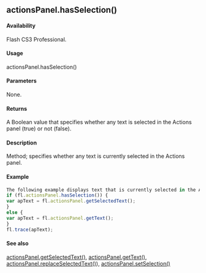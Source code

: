 ## actionsPanel.hasSelection()

#### Availability

Flash CS3 Professional.

#### Usage

actionsPanel.hasSelection()

#### Parameters

None.

#### Returns

A Boolean value that specifies whether any text is selected in the Actions panel (true) or not (false).

#### Description

Method; specifies whether any text is currently selected in the Actions panel.

#### Example

```javascript
The following example displays text that is currently selected in the Actions panel. If no text is selected, it displays all the text in the Actions panel.
if (fl.actionsPanel.hasSelection()) {
var apText = fl.actionsPanel.getSelectedText();
}
else {
var apText = fl.actionsPanel.getText();
}
fl.trace(apText);

```
#### See also

[actionsPanel.getSelectedText()](#!AdobeDocs/developers-animatesdk-docs/test/actionsPanel_object/actionsPane2.md), [actionsPanel.getText()](#!AdobeDocs/developers-animatesdk-docs/test/actionsPanel_object/actionsPane3.md), [actionsPanel.replaceSelectedText()](#!AdobeDocs/developers-animatesdk-docs/test/actionsPanel_object/actionsPane5.md)), [actionsPanel.setSelection()](#!AdobeDocs/developers-animatesdk-docs/test/actionsPanel_object/actionsPane7.md)

<span id="actionsPanel.replaceSelectedText()" class="anchor"></span>
